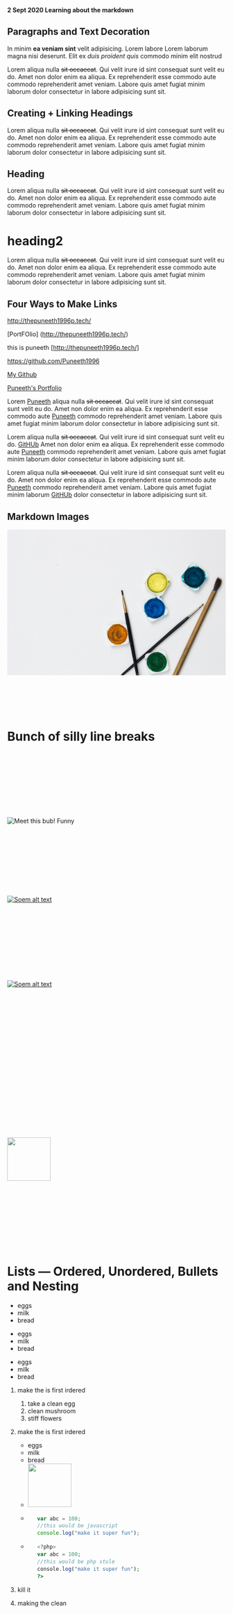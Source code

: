 **2 Sept 2020 Learning about the markdown**

## Paragraphs and Text Decoration

In minim **ea veniam sint** velit adipisicing. Lorem labore Lorem laborum magna nisi deserunt. Elit ex *duis proident quis* commodo minim elit nostrud 

Lorem aliqua nulla ~~sit occaecat~~. Qui velit irure id sint consequat sunt velit eu do. Amet non dolor enim ea aliqua. Ex reprehenderit esse commodo aute commodo reprehenderit amet veniam. Labore quis amet fugiat minim laborum dolor consectetur in labore adipisicing sunt sit.


## Creating + Linking Headings


Lorem aliqua nulla ~~sit occaecat~~. Qui velit irure id sint consequat sunt velit eu do. Amet non dolor enim ea aliqua. Ex reprehenderit esse commodo aute commodo reprehenderit amet veniam. Labore quis amet fugiat minim laborum dolor consectetur in labore adipisicing sunt sit.

Heading
---------------


Lorem aliqua nulla ~~sit occaecat~~. Qui velit irure id sint consequat sunt velit eu do. Amet non dolor enim ea aliqua. Ex reprehenderit esse commodo aute commodo reprehenderit amet veniam. Labore quis amet fugiat minim laborum dolor consectetur in labore adipisicing sunt sit.




heading2
================

Lorem aliqua nulla ~~sit occaecat~~. Qui velit irure id sint consequat sunt velit eu do. Amet non dolor enim ea aliqua. Ex reprehenderit esse commodo aute commodo reprehenderit amet veniam. Labore quis amet fugiat minim laborum dolor consectetur in labore adipisicing sunt sit.


## Four Ways to Make Links 

http://thepuneeth1996p.tech/

<!-- this is some invisible comments -->


[PortFOlio] (http://thepuneeth1996p.tech/)

this is puneeth  [http://thepuneeth1996p.tech/]

<https://github.com/Puneeth1996>

[My Github ](https://github.com/Puneeth1996)




[Puneeth's Portfolio ](http://thepuneeth1996p.tech/ "He is always creative")





Lorem [Puneeth][1] aliqua nulla ~~sit occaecat~~. Qui velit irure id sint consequat sunt velit eu do. Amet non dolor enim ea aliqua. Ex reprehenderit esse commodo aute [Puneeth][1] commodo reprehenderit amet veniam. Labore quis amet fugiat minim laborum dolor consectetur in labore adipisicing sunt sit.




Lorem aliqua nulla ~~sit occaecat~~. Qui velit irure id sint consequat sunt velit eu do. [GitHUb][gitlink] Amet non dolor enim ea aliqua. Ex reprehenderit esse commodo aute [Puneeth][1] commodo reprehenderit amet veniam. Labore quis amet fugiat minim laborum dolor consectetur in labore adipisicing sunt sit.



Lorem aliqua nulla ~~sit occaecat~~. Qui velit irure id sint consequat sunt velit eu do. Amet non dolor enim ea aliqua. Ex reprehenderit esse commodo aute [Puneeth][1] commodo reprehenderit amet veniam. Labore quis amet fugiat minim laborum [GitHUb][gitlink] dolor consectetur in labore adipisicing sunt sit.







[1]: http://thepuneeth1996p.tech/
[gitlink]: https://github.com/Puneeth1996





 ## Markdown Images


![Great Painting!!](https://raw.githubusercontent.com/Puneeth1996/learning-to-use-markdowns-md-files/master/pic.jpg "This is awesome use some paints!!!")


<br/>
<br/>
<br/>
<br/>

# Bunch of silly line breaks 

<br/>
<br/>
<br/>
<br/>
<br/>
<br/>
<br/>
<br/>

![Meet this bub! Funny ][pup]



[pup]: https://www.thesprucepets.com/thmb/4LioS5QkvvgO9jlyGac78S16fUQ=/960x0/filters:no_upscale():max_bytes(150000):strip_icc():format(webp)/poop-pup-resized-56a7a35f3df78cf77297cacf.jpg


<br/><br/><br/><br/>
<br/><br/><br/><br/>


[![Soem alt text](https://i.picsum.photos/id/1000/500/500.jpg?hmac=suY41yRTc6evFAAMLDanMbqOJx6MDVQ_Gv-FNquR9cc "An Image with link inside")](https://i.picsum.photos/id/1000/10/10.jpg?hmac=suY41yRTc6evFAAMLDanMbqOJx6MDVQ_Gv-FNquR9cc)


<br/><br/><br/><br/>

<br/><br/><br/><br/>

[![Soem alt text](https://i.picsum.photos/id/1000/500/500.jpg?hmac=suY41yRTc6evFAAMLDanMbqOJx6MDVQ_Gv-FNquR9cc "An Image with link inside")](https://i.picsum.photos/id/1000/10/10.jpg?hmac=suY41yRTc6evFAAMLDanMbqOJx6MDVQ_Gv-FNquR9cc)




<br/><br/><br/><br/>
<br/><br/><br/><br/>

![<img src="https://i.picsum.photos/id/1000/500/500.jpg?hmac=suY41yRTc6evFAAMLDanMbqOJx6MDVQ_Gv-FNquR9cc " width="100" height="100">](https://i.picsum.photos/id/1000/10/10.jpg?hmac=suY41yRTc6evFAAMLDanMbqOJx6MDVQ_Gv-FNquR9cc)




<br/><br/><br/><br/>
<br/><br/><br/><br/>


<img src="https://i.picsum.photos/id/1000/500/500.jpg?hmac=suY41yRTc6evFAAMLDanMbqOJx6MDVQ_Gv-FNquR9cc " width="100" height="100">




<br/><br/><br/><br/>
<br/><br/><br/><br/>





# Lists — Ordered, Unordered, Bullets and Nesting


* eggs
* milk
* bread

+ eggs
+ milk
+ bread

- eggs
- milk
- bread



1. make the is first irdered
   1. take a clean egg
   2. clean mushroom
   3. stiff flowers
2. make the is first irdered
   - eggs
   - milk
   - bread
   - <img src="https://i.picsum.photos/id/1000/500/500.jpg?hmac=suY41yRTc6evFAAMLDanMbqOJx6MDVQ_Gv-FNquR9cc " width="100" height="100">
   - ``` js
        var abc = 100;
        //this would be javascript
        console.log("make it super fun");
     ```
   - ``` php
        <?php>
        var abc = 100;
        //this would be php stule
        console.log("make it super fun");
        ?>
     ```

3. kill it 
4. making the clean










